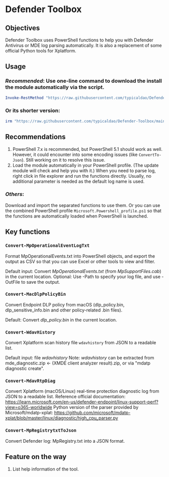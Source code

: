 # Defender Toolbox 
## Objectives
Defender Toolbox uses PowerShell functions to help you with Defender Antivirus or MDE log parsing automatically. It is also a replacement of some official Python tools for Xplatform. 

## Usage
### *Recommended*: Use one-line command to download the install the module automatically via the script.
```ps1
Invoke-RestMethod "https://raw.githubusercontent.com/typicaldao/Defender-Toolbox/main/Update-DefenderToolbox.ps1" | Invoke-Expression
```

### Or its shorter version:
```ps1
irm "https://raw.githubusercontent.com/typicaldao/Defender-Toolbox/main/Update-DefenderToolbox.ps1" | iex
```
## Recommendations
1. PowerShell 7.x is recommended, but PowerShell 5.1 should work as well. However, it could encounter into some encoding issues (like `ConvertTo-Json`). Still working on it to resolve this issue.
1. Load the module automatically in your PowerShell profile. (The update module will check and help you with it.) When you need to parse log, right click in file explorer and run the functions directly. Usually, no additional parameter is needed as the default log name is used.

### *Others*:
Download and import the separated functions to use them.
Or you can use the combined PowerShell profile `Microsoft.Powershell_profile.ps1` so that the functions are automatically loaded when PowerShell is launched.

## Key functions
### `Convert-MpOperationalEventLogTxt`
Format MpOperationalEvents.txt into PowerShell objects, and export the output as CSV so that you can use Excel or other tools to view and filter.

Default input: Convert *MpOperationalEvents.txt* (from *MpSupportFiles.cab*) in the current location.
Optional: Use -Path to specify your log file, and use -OutFile to save the output.

### `Convert-MacDlpPolicyBin`
Convert Endpoint DLP policy from macOS (dlp_policy.bin, dlp_sensitive_info.bin and other policy-related .bin files).

Default: Convert *dlp_policy.bin* in the current location.

### `Convert-WdavHistory`
Convert Xplatform scan history file `wdavhistory` from JSON to a readable list.

Default input: file *wdavhistory* 
Note: *wdavhistory* can be extracted from mde_diagnostic.zip <- (XMDE client analyzer result).zip, or via "mdatp diagnostic create".

### `Convert-MdavRtpDiag`
Convert Xplatform (macOS/Linux) real-time protection diagnostic log from JSON to a readable list.
Reference official documentation: https://learn.microsoft.com/en-us/defender-endpoint/linux-support-perf?view=o365-worldwide
Python version of the parser provided by Microsoft/mdatp-xplat: https://github.com/microsoft/mdatp-xplat/blob/master/linux/diagnostic/high_cpu_parser.py

### `Convert-MpRegistrytxtToJson`
Convert Defender log: MpRegistry.txt into a JSON format.

## Feature on the way
1. List help information of the tool.